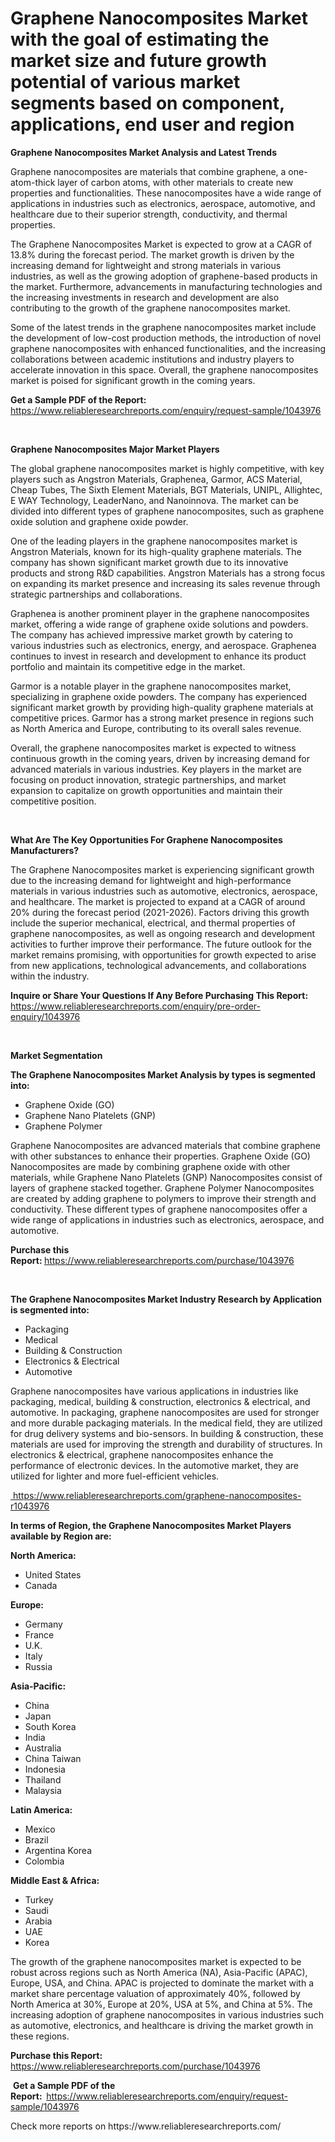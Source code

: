 <p><h1>Graphene Nanocomposites Market with the goal of estimating the market size and future growth potential of various market segments based on component, applications, end user and region</h1></p><p><strong>Graphene Nanocomposites Market Analysis and Latest Trends</strong></p>
<p><p>Graphene nanocomposites are materials that combine graphene, a one-atom-thick layer of carbon atoms, with other materials to create new properties and functionalities. These nanocomposites have a wide range of applications in industries such as electronics, aerospace, automotive, and healthcare due to their superior strength, conductivity, and thermal properties.</p><p>The Graphene Nanocomposites Market is expected to grow at a CAGR of 13.8% during the forecast period. The market growth is driven by the increasing demand for lightweight and strong materials in various industries, as well as the growing adoption of graphene-based products in the market. Furthermore, advancements in manufacturing technologies and the increasing investments in research and development are also contributing to the growth of the graphene nanocomposites market.</p><p>Some of the latest trends in the graphene nanocomposites market include the development of low-cost production methods, the introduction of novel graphene nanocomposites with enhanced functionalities, and the increasing collaborations between academic institutions and industry players to accelerate innovation in this space. Overall, the graphene nanocomposites market is poised for significant growth in the coming years.</p></p>
<p><strong>Get a Sample PDF of the Report:&nbsp;</strong> <a href="https://www.reliableresearchreports.com/enquiry/request-sample/1043976">https://www.reliableresearchreports.com/enquiry/request-sample/1043976</a></p>
<p>&nbsp;</p>
<p><strong>Graphene Nanocomposites Major Market Players</strong></p>
<p><p>The global graphene nanocomposites market is highly competitive, with key players such as Angstron Materials, Graphenea, Garmor, ACS Material, Cheap Tubes, The Sixth Element Materials, BGT Materials, UNIPL, Allightec, E WAY Technology, LeaderNano, and Nanoinnova. The market can be divided into different types of graphene nanocomposites, such as graphene oxide solution and graphene oxide powder.</p><p>One of the leading players in the graphene nanocomposites market is Angstron Materials, known for its high-quality graphene materials. The company has shown significant market growth due to its innovative products and strong R&D capabilities. Angstron Materials has a strong focus on expanding its market presence and increasing its sales revenue through strategic partnerships and collaborations.</p><p>Graphenea is another prominent player in the graphene nanocomposites market, offering a wide range of graphene oxide solutions and powders. The company has achieved impressive market growth by catering to various industries such as electronics, energy, and aerospace. Graphenea continues to invest in research and development to enhance its product portfolio and maintain its competitive edge in the market.</p><p>Garmor is a notable player in the graphene nanocomposites market, specializing in graphene oxide powders. The company has experienced significant market growth by providing high-quality graphene materials at competitive prices. Garmor has a strong market presence in regions such as North America and Europe, contributing to its overall sales revenue.</p><p>Overall, the graphene nanocomposites market is expected to witness continuous growth in the coming years, driven by increasing demand for advanced materials in various industries. Key players in the market are focusing on product innovation, strategic partnerships, and market expansion to capitalize on growth opportunities and maintain their competitive position.</p></p>
<p>&nbsp;</p>
<p><strong>What Are The Key Opportunities For Graphene Nanocomposites Manufacturers?</strong></p>
<p><p>The Graphene Nanocomposites market is experiencing significant growth due to the increasing demand for lightweight and high-performance materials in various industries such as automotive, electronics, aerospace, and healthcare. The market is projected to expand at a CAGR of around 20% during the forecast period (2021-2026). Factors driving this growth include the superior mechanical, electrical, and thermal properties of graphene nanocomposites, as well as ongoing research and development activities to further improve their performance. The future outlook for the market remains promising, with opportunities for growth expected to arise from new applications, technological advancements, and collaborations within the industry.</p></p>
<p><strong>Inquire or Share Your Questions If Any Before Purchasing This Report:</strong> <a href="https://www.reliableresearchreports.com/enquiry/pre-order-enquiry/1043976">https://www.reliableresearchreports.com/enquiry/pre-order-enquiry/1043976</a></p>
<p>&nbsp;</p>
<p><strong>Market Segmentation</strong></p>
<p><strong>The Graphene Nanocomposites Market Analysis by types is segmented into:</strong></p>
<p><ul><li>Graphene Oxide (GO)</li><li>Graphene Nano Platelets (GNP)</li><li>Graphene Polymer</li></ul></p>
<p><p>Graphene Nanocomposites are advanced materials that combine graphene with other substances to enhance their properties. Graphene Oxide (GO) Nanocomposites are made by combining graphene oxide with other materials, while Graphene Nano Platelets (GNP) Nanocomposites consist of layers of graphene stacked together. Graphene Polymer Nanocomposites are created by adding graphene to polymers to improve their strength and conductivity. These different types of graphene nanocomposites offer a wide range of applications in industries such as electronics, aerospace, and automotive.</p></p>
<p><strong>Purchase this Report:&nbsp;</strong><a href="https://www.reliableresearchreports.com/purchase/1043976">https://www.reliableresearchreports.com/purchase/1043976</a></p>
<p>&nbsp;</p>
<p><strong>The Graphene Nanocomposites Market Industry Research by Application is segmented into:</strong></p>
<p><ul><li>Packaging</li><li>Medical</li><li>Building & Construction</li><li>Electronics & Electrical</li><li>Automotive</li></ul></p>
<p><p>Graphene nanocomposites have various applications in industries like packaging, medical, building & construction, electronics & electrical, and automotive. In packaging, graphene nanocomposites are used for stronger and more durable packaging materials. In the medical field, they are utilized for drug delivery systems and bio-sensors. In building & construction, these materials are used for improving the strength and durability of structures. In electronics & electrical, graphene nanocomposites enhance the performance of electronic devices. In the automotive market, they are utilized for lighter and more fuel-efficient vehicles.</p></p>
<p><a href="https://www.reliableresearchreports.com/graphene-nanocomposites-r1043976">&nbsp;https://www.reliableresearchreports.com/graphene-nanocomposites-r1043976</a></p>
<p><strong>In terms of Region, the Graphene Nanocomposites Market Players available by Region are:</strong></p>
<p>
    <p> <strong> North America: </strong>
        <ul>
            <li>United States</li>
            <li>Canada</li>
        </ul>
        </p> 
    <p> <strong> Europe: </strong>
        <ul>
            <li>Germany</li>
            <li>France</li>
            <li>U.K.</li>
            <li>Italy</li>
            <li>Russia</li>
        </ul>
        </p> 
    <p> <strong> Asia-Pacific: </strong>
        <ul>
            <li>China</li>
            <li>Japan</li>
            <li>South Korea</li>
            <li>India</li>
            <li>Australia</li>
            <li>China Taiwan</li>
            <li>Indonesia</li>
            <li>Thailand</li>
            <li>Malaysia</li>
        </ul>
        </p> 
    <p> <strong> Latin America: </strong>
        <ul>
            <li>Mexico</li>
            <li>Brazil</li>
            <li>Argentina Korea</li>
            <li>Colombia</li>
        </ul>
        </p> 
    <p> <strong> Middle East & Africa: </strong>
        <ul>
            <li>Turkey</li>
            <li>Saudi</li>
            <li>Arabia</li>
            <li>UAE</li>
            <li>Korea</li>
        </ul>
    </p>
    </p>
<p><p>The growth of the graphene nanocomposites market is expected to be robust across regions such as North America (NA), Asia-Pacific (APAC), Europe, USA, and China. APAC is projected to dominate the market with a market share percentage valuation of approximately 40%, followed by North America at 30%, Europe at 20%, USA at 5%, and China at 5%. The increasing adoption of graphene nanocomposites in various industries such as automotive, electronics, and healthcare is driving the market growth in these regions.</p></p>
<p><strong>Purchase this Report: </strong><a href="https://www.reliableresearchreports.com/purchase/1043976">https://www.reliableresearchreports.com/purchase/1043976</a></p>
<p>&nbsp;<strong>Get a Sample PDF of the Report:&nbsp;&nbsp;</strong><a href="https://www.reliableresearchreports.com/enquiry/request-sample/1043976">https://www.reliableresearchreports.com/enquiry/request-sample/1043976</a></p>
<p><strong></strong></p>
<p>Check more reports on https://www.reliableresearchreports.com/</p>